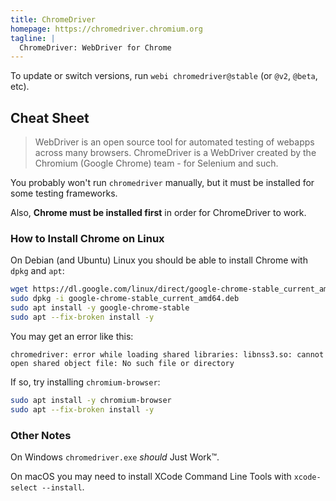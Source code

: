 ```yaml
---
title: ChromeDriver
homepage: https://chromedriver.chromium.org
tagline: |
  ChromeDriver: WebDriver for Chrome
---
```


To update or switch versions, run `webi chromedriver@stable` (or `@v2`, `@beta`,
etc).

## Cheat Sheet

> WebDriver is an open source tool for automated testing of webapps across many
> browsers. ChromeDriver is a WebDriver created by the Chromium (Google Chrome)
> team - for Selenium and such.

You probably won't run `chromedriver` manually, but it must be installed for
some testing frameworks.

Also, **Chrome must be installed first** in order for ChromeDriver to work.

### How to Install Chrome on Linux

On Debian (and Ubuntu) Linux you should be able to install Chrome with `dpkg`
and `apt`:

```sh
wget https://dl.google.com/linux/direct/google-chrome-stable_current_amd64.deb
sudo dpkg -i google-chrome-stable_current_amd64.deb
sudo apt install -y google-chrome-stable
sudo apt --fix-broken install -y
```

You may get an error like this:

```text
chromedriver: error while loading shared libraries: libnss3.so: cannot open shared object file: No such file or directory
```

If so, try installing `chromium-browser`:

```sh
sudo apt install -y chromium-browser
sudo apt --fix-broken install -y
```

### Other Notes

On Windows `chromedriver.exe` _should_ Just Work&trade;.

On macOS you may need to install XCode Command Line Tools with
`xcode-select --install`.

